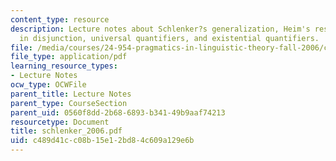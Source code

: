 ```yaml
---
content_type: resource
description: Lecture notes about Schlenker?s generalization, Heim's results, symmetry
  in disjunction, universal quantifiers, and existential quantifiers.
file: /media/courses/24-954-pragmatics-in-linguistic-theory-fall-2006/c489d41cc08b15e12bd84c609a129e6b_schlenker_2006.pdf
file_type: application/pdf
learning_resource_types:
- Lecture Notes
ocw_type: OCWFile
parent_title: Lecture Notes
parent_type: CourseSection
parent_uid: 0560f8dd-2b68-6893-b341-49b9aaf74213
resourcetype: Document
title: schlenker_2006.pdf
uid: c489d41c-c08b-15e1-2bd8-4c609a129e6b
---
```

